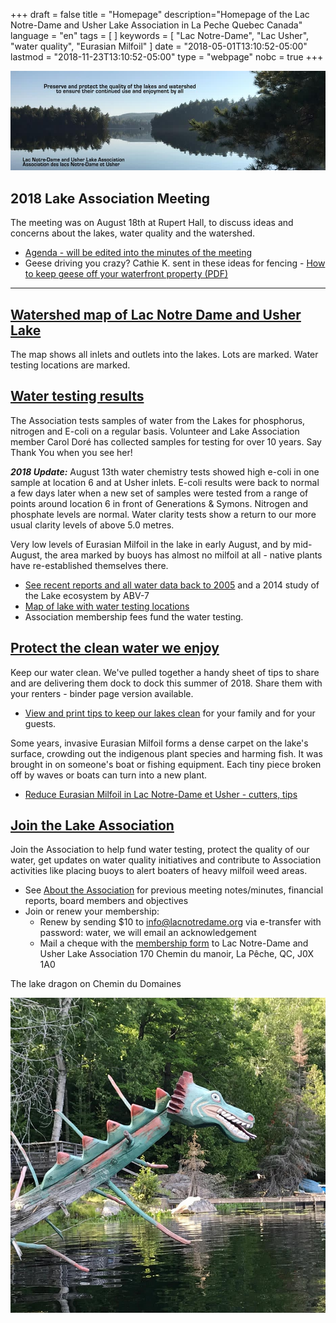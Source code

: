 +++
draft = false
title = "Homepage"
description="Homepage of the Lac Notre-Dame and Usher Lake Association in La Peche Quebec Canada"
language = "en"
tags = [
]
keywords = [
    "Lac Notre-Dame",
    "Lac Usher",
    "water quality",
    "Eurasian Milfoil"
]
date = "2018-05-01T13:10:52-05:00"
lastmod = "2018-11-23T13:10:52-05:00"
type = "webpage"
nobc = true
+++
<div>
<img src="/assets/img/lake-assoc-photo.jpg" class="img-fluid py-3" alt="view of still water of lake says Preserve and protect the quality of the lakes and watershed to ensure their continued use and enjoyment by all with title Lac Notre-Dame and Usher Lake Association" />
</div>

## 2018 Lake Association Meeting 
The meeting was on August 18th at Rupert Hall, to discuss ideas and concerns about the lakes, water quality and the watershed. 
* [Agenda - will be edited into the minutes of the meeting](/about/2018boardreport/)
* Geese driving you crazy? Cathie K. sent in these ideas for fencing - [How to keep geese off your waterfront property (PDF)](http://lacducardinal.ca/articles/Geese.pdf)

***
## [Watershed map of Lac Notre Dame and Usher Lake](/map/maps/)

The map shows all inlets and outlets into the lakes. Lots are marked. Water testing locations are marked. 

## [Water testing results](/water/qualityreports/)

The Association tests samples of water from the Lakes for phosphorus, nitrogen and E-coli on a regular basis. Volunteer and Lake Association member Carol Doré has collected samples for testing for over 10 years. Say Thank You when you see her! 

***2018 Update:***  August 13th water chemistry tests showed high e-coli in one sample at location 6 and at Usher inlets. E-coli results were back to normal a few days later when a new set of samples were tested from a range of points around location 6 in front of Generations & Symons.  Nitrogen and phosphate levels are normal. Water clarity tests show a return to our more usual clarity levels of above 5.0 metres. 

Very low levels of Eurasian Milfoil in the lake in early August, and by mid-August, the area marked by buoys has almost no milfoil at all - native plants have re-established themselves there.  

* [See recent reports and all water data back to 2005](/water/qualityreports/) and a 2014 study of the Lake ecosystem by ABV-7
* [Map of lake with water testing locations](/map/maps/)
* Association membership fees fund the water testing. 

## [Protect the clean water we enjoy](/water/keepclean/)

Keep our water clean. We've pulled together a handy sheet of tips to share and are delivering them dock to dock this summer of 2018. Share them with your renters - binder page version available.   

* [View and print tips to keep our lakes clean](/water/keepclean/) for your family and for your guests. 

Some years, invasive Eurasian Milfoil forms a dense carpet on the lake's surface, crowding out the indigenous plant species and harming fish. It was brought in on someone's boat or fishing equipment. Each tiny piece broken off by waves or boats can turn into a new plant.   

* [Reduce Eurasian Milfoil in Lac Notre-Dame et Usher - cutters, tips](/water/lnd-milfoil/) 

## [Join the Lake Association](/about/about/)

Join the Association to help fund water testing, protect the quality of our water, get updates on water quality initiatives and contribute to Association activities like placing buoys to alert boaters of heavy milfoil weed areas. 

* See [About the  Association](/about/about/) for previous meeting notes/minutes, financial reports, board members and objectives
* Join or renew your membership: 
  * Renew by sending $10 to info@lacnotredame.org via e-transfer with password: water, we will email an acknowledgement
  * Mail a cheque with the [membership form](/assets/docs/Association10Aug2018.pdf) to Lac Notre-Dame and Usher Lake Association 170 Chemin du manoir, La Pêche, QC, J0X 1A0

The lake dragon on Chemin du Domaines

<img src="/assets/img/dragon.jpg" class="img-fluid py-3" alt="photo of log painted like a dragon" />


